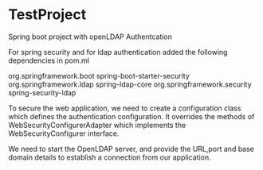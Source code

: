 # TestProject
Spring boot project with openLDAP Authentcation

For spring security and  for ldap authentication added the following dependencies in pom.ml

<dependency>
		<groupId>org.springframework.boot</groupId>
		<artifactId>spring-boot-starter-security</artifactId>
</dependency>
<dependency>
		<groupId>org.springframework.ldap</groupId>
		<artifactId>spring-ldap-core</artifactId>
</dependency>
<dependency>
		<groupId>org.springframework.security</groupId>
		<artifactId>spring-security-ldap</artifactId>
</dependency>

To secure the web application, we need to create a configuration class which defines the authentication configuration.
It overrides the methods of WebSecurityConfigurerAdapter which implements the WebSecurityConfigurer interface.

We need to start the OpenLDAP server, and provide the URL,port and base domain details to establish a connection from our application.
